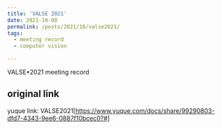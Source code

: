 ```yaml
---
title: 'VALSE 2021'
date: 2021-10-08
permalink: /posts/2021/10/valse2021/
tags:
  - meeting record
  - computer vision

---
```


VALSE•2021 meeting record


original link
------
yuque link: VALSE2021[https://www.yuque.com/docs/share/99290803-dfd7-4343-9ee6-0887f10bcec0?#]